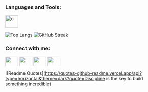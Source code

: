 
<h3 align="left">Languages and Tools:</h3>
<p align="left"> 
  <img src="https://devicons.github.io/devicon/devicon.git/icons/react/react-original.svg" alt="c" width="40" height="40"/> </a>
</p>

![Top Langs](https://github-readme-stats.vercel.app/api/top-langs/?username=marianbonhomme&layout=compact)
![GitHub Streak](https://github-readme-streak-stats.herokuapp.com/?user=marianbonhomme)

<h3 align="left">Connect with me:</h3>
<p align="left">
<a href="your link" target="blank"><img align="center" src="https://cdn.jsdelivr.net/npm/simple-icons@3.0.1/icons/twitter.svg" alt="" height="30" width="40" /></a>
<a href="your link" target="blank"><img align="center" src="https://cdn.jsdelivr.net/npm/simple-icons@3.0.1/icons/linkedin.svg" alt="" height="30" width="40" /></a>
<a href="your link" target="blank"><img align="center" src="https://cdn.jsdelivr.net/npm/simple-icons@3.0.1/icons/instagram.svg" alt="" height="30" width="40" /></a>
<a href="your link" target="blank"><img align="center" src="https://cdn.jsdelivr.net/npm/simple-icons@3.0.1/icons/youtube.svg" alt="" height="30" width="40" /></a>
</p>

![Readme Quotes](https://quotes-github-readme.vercel.app/api?type=horizontal&theme=dark?quote=Discipline is the key to build something incredible)
